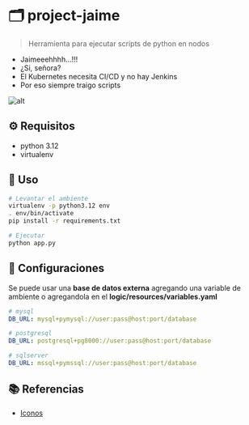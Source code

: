 # :card_index_dividers: project-jaime

> Herramienta para ejecutar scripts de python en nodos

- Jaimeeehhhh...!!!
- ¿Si, señora?
- El Kubernetes necesita CI/CD y no hay Jenkins
- Por eso siempre traigo scripts

![alt](img/logo.png)

## :gear: Requisitos

- python 3.12
- virtualenv

## :tada: Uso

```bash
# Levantar el ambiente
virtualenv -p python3.12 env
. env/bin/activate
pip install -r requirements.txt

# Ejecutar
python app.py
```

## :hammer: Configuraciones

Se puede usar una **base de datos externa** agregando una variable de ambiente o agregandola en el **logic/resources/variables.yaml**

```yaml
# mysql
DB_URL: mysql+pymysql://user:pass@host:port/database

# postgresql
DB_URL: postgresql+pg8000://user:pass@host:port/database

# sqlserver
DB_URL: mssql+pymssql://user:pass@host:port/database

```

## :books: Referencias

- [Iconos](https://github.com/ikatyang/emoji-cheat-sheet/blob/master/README.md)
